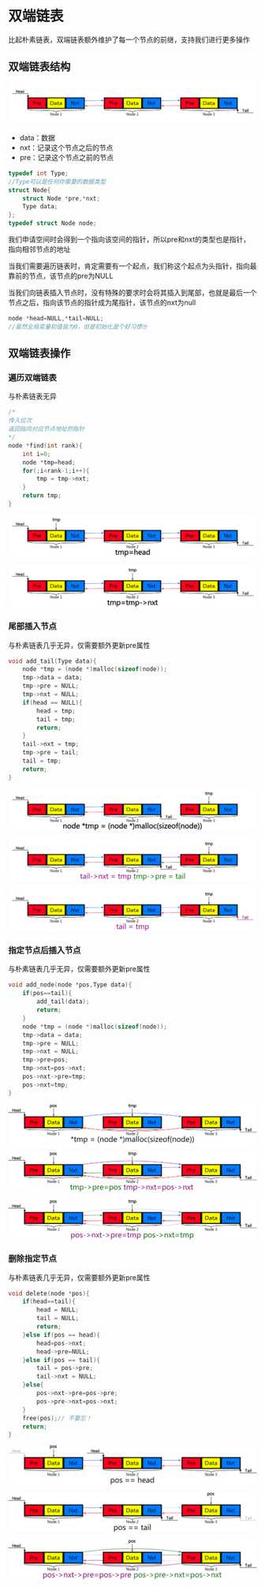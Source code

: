 # 双端链表

比起朴素链表，双端链表额外维护了每一个节点的前继，支持我们进行更多操作

## 双端链表结构

![双端链表结构](static/list-1.png)

- data：数据
- nxt：记录这个节点之后的节点
- pre：记录这个节点之前的节点

```C
typedef int Type;
//Type可以是任何你需要的数据类型
struct Node{
    struct Node *pre,*nxt;
    Type data;
};
typedef struct Node node;
```

我们申请空间时会得到一个指向该空间的指针，所以pre和nxt的类型也是指针，指向相邻节点的地址

当我们需要遍历链表时，肯定需要有一个起点，我们称这个起点为头指针，指向最靠前的节点，该节点的pre为NULL

当我们向链表插入节点时，没有特殊的要求时会将其插入到尾部，也就是最后一个节点之后，指向该节点的指针成为尾指针，该节点的nxt为null

```C
node *head=NULL,*tail=NULL;
//虽然全局变量初值皆为0，但是初始化是个好习惯🤓
```

## 双端链表操作

### 遍历双端链表

与朴素链表无异

```C
/*
传入位次
返回指向对应节点地址的指针
*/
node *find(int rank){
    int i=0;
    node *tmp=head;
    for(;i<rank-1;i++){
        tmp = tmp->nxt;
    }
    return tmp;
}
```

![遍历双端链表-1](static/list-2.png)

![遍历双端链表-2](static/list-3.png)

### 尾部插入节点

与朴素链表几乎无异，仅需要额外更新pre属性

```C
void add_tail(Type data){
    node *tmp = (node *)malloc(sizeof(node));
    tmp->data = data;
    tmp->pre = NULL;
    tmp->nxt = NULL;
    if(head == NULL){
        head = tmp;
        tail = tmp;
        return;
    }
    tail->nxt = tmp;
    tmp->pre = tail;
    tail = tmp;
    return;
}
```

![尾部插入节点-1](static/list-4.png)

![尾部插入节点-2](static/list-5.png)

![尾部插入节点-3](static/list-6.png)

### 指定节点后插入节点

与朴素链表几乎无异，仅需要额外更新pre属性

```C
void add_node(node *pos,Type data){
    if(pos==tail){
        add_tail(data);
        return;
    }
    node *tmp = (node *)malloc(sizeof(node));
    tmp->data = data;
    tmp->pre = NULL;
    tmp->nxt = NULL;
    tmp->pre=pos;
    tmp->nxt=pos->nxt;
    pos->nxt->pre=tmp;
    pos->nxt=tmp;
}
```

![指定节点后插入节点-1](static/list-7.png)

![指定节点后插入节点-2](static/list-8.png)

![指定节点后插入节点-3](static/list-9.png)

### 删除指定节点

与朴素链表几乎无异，仅需要额外更新pre属性

```C
void delete(node *pos){
    if(head==tail){
        head = NULL;
        tail = NULL;
        return;
    }else if(pos == head){
        head=pos->nxt;
        head->pre=NULL;
    }else if(pos == tail){
        tail = pos->pre;
        tail->nxt = NULL;
    }else{
        pos->nxt->pre=pos->pre;
        pos->pre->nxt=pos->nxt;
    }
    free(pos);// 不要忘！
    return;
}
```

![删除指定节点-1](static/list-10.png)

![删除指定节点-2](static/list-11.png)

![删除指定节点-3](static/list-12.png)
